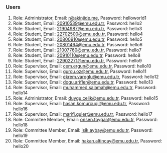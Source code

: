 ### Users

1. Role: Administrator, Email: r@akinjide.me, Password: helloworld1
2. Role: Student, Email: 20910539@emu.edu.tr, Password: hello2
3. Role: Student, Email: 21904987@emu.edu.tr, Password: hello3
4. Role: Student, Email: 22702500@emu.edu.tr, Password: hello4
5. Role: Student, Email: 20800910@emu.edu.tr, Password: hello5
6. Role: Student, Email: 20801464@emu.edu.tr, Password: hello6
7. Role: Student, Email: 21007760@emu.edu.tr, Password: hello7
8. Role: Student, Email: 20910110@emu.edu.tr, Password: hello8
9. Role: Student, Email: 22902271@emu.edu.tr, Password: hello9
10. Role: Supervisor, Email: cem.ergun@emu.edu.tr, Password: hello10
11. Role: Supervisor, Email: gurcu.oz@emu.edu.tr, Password: hello11
12. Role: Supervisor, Email: ekrem.varoglu@emu.edu.tr, Password: hello12
13. Role: Supervisor, Email: dogu.arifler@emu.edu.tr, Password: hello13
14. Role: Supervisor, Email: muhammed.salamah@emu.edu.tr, Password: hello14
15. Role: Administrator, Email: duygu.celik@emu.edu.tr, Password: hello15
16. Role: Supervisor, Email: hasan.komurcugil@emu.edu.tr, Password: hello16
17. Role: Supervisor, Email: marifi.guler@emu.edu.tr, Password: hello17
18. Role: Commitee Member, Email: onsen.toygar@emu.edu.tr, Password: hello18
19. Role: Committee Member, Email: isik.aybay@emu.edu.tr, Password: hello19
20. Role: Committee Member, Email: hakan.altincay@emu.edu.tr, Password: hello20
